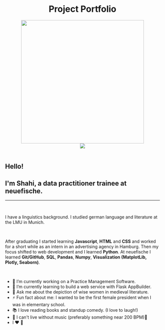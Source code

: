 
# <div align="center"> Project Portfolio </div>

<div id="header" align="center">
  <img src= 'https://media.giphy.com/media/LMcB8XospGZO8UQq87/giphy.gif' width=400>
</div>


<div align="center">
  <a href="mailto:shahiw@posto.de?subject=Hello%20from%20github">
    <img src="https://img.shields.io/badge/-Posteo-brightgreen?style=flat-square&logo=posteo&logoColor=white"/>
  </a>
</div>

<br>

## Hello! 
## I'm Shahi, a data practitioner trainee at neuefische. 
---
<br>

I have a linguistics background. 
I studied german language and literature at the LMU in Munich. 

<br>

After graduating I started learning __Javascript__, __HTML__ and __CSS__ and worked for a short while as an intern in an advertising agency in Hamburg. Then my focus shifted to web development and I learned __Python__. At neuefische I learned __Git/GitHub__, __SQL__, __Pandas__, __Numpy__, __Visualization (MatplotLib, Plotly, Seaborn)__. 

<br>

- 🔭 I’m currently working on a Practice Management Software.
- 🌱 I’m currently learning to build a web service with Flask AppBuilder.
- 💬 Ask me about the depiction of wise women in medieval literature.
- ⚡ Fun fact about me: I wanted to be the first female president when I was in elementary school. 
- 📚 I love reading books and standup comedy. (I love to laugh!)
- 🎵 I can't live without music (preferably something near 200 BPM)🤘
- I ❤️ 🐧








